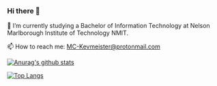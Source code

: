 ### Hi there 👋

🌱 I’m currently studying a Bachelor of Information Technology at Nelson Marlborough Institute of Technology NMIT.

📫 How to reach me: MC-Kevmeister@protonmail.com

[![Anurag's github stats](https://github-readme-stats.vercel.app/api?username=MCKevmeister)](https://github.com/anuraghazra/github-readme-stats)

[![Top Langs](https://github-readme-stats.vercel.app/api/top-langs/?username=MCKevmeister&layout=compact)](https://github.com/anuraghazra/github-readme-stats)

<!--
**MCKevmeister/mckevmeister** is a ✨ _special_ ✨ repository because its `README.md` (this file) appears on your GitHub profile.

Here are some ideas to get you started:

- 🔭 I’m currently working on ...
- 🌱 I’m currently learning ...
- 👯 I’m looking to collaborate on ...
- 🤔 I’m looking for help with ...
- 💬 Ask me about ...
- 📫 How to reach me: ...
- 😄 Pronouns: ...
- ⚡ Fun fact: ...
-->
